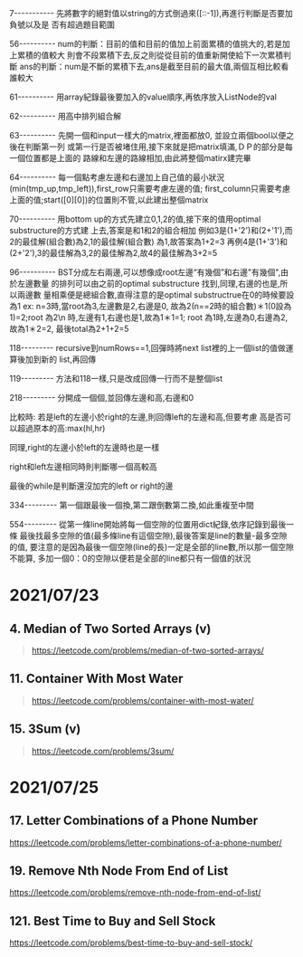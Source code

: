 7-----------
先將數字的絕對值以string的方式倒過來([::-1]),再進行判斷是否要加負號以及是
否有超過題目範圍


56----------
num的判斷：目前的值和目前的值加上前面累積的值挑大的,若是加上累積的值較大
則會不段累積下去,反之則從從目前的值重新開使給下一次累積判斷
ans的判斷：num是不斷的累積下去,ans是截至目前的最大值,兩個互相比較看誰較大

61----------
用array紀錄最後要加入的value順序,再依序放入ListNode的val

62----------
用高中排列組合解

63----------
先開一個和input一樣大的matrix,裡面都放0, 並設立兩個bool以便之後在判斷第一列
或第一行是否被堵住用,接下來就是把matrix填滿,ＤＰ的部分是每一個位置都是上面的
路線和左邊的路線相加,由此將整個matirx建完畢

64----------
每一個點考慮左邊和右邊加上自己值的最小狀況(min(tmp_up,tmp_left)),first_row只需要考慮左邊的值;
first_column只需要考慮上面的值;start([0][0])的位置則不管,以此建出整個matrix

70----------
用bottom up的方式先建立0,1,2的值,接下來的值用optimal substructure的方式建
上去,答案是和1和2的組合相加
例如3是(1+'2')和(2+'1'),而2的最佳解(組合數)為2,1的最佳解(組合數)
為1,故答案為1+2=3
再例4是(1+'3')和(2+'2'),3的最佳解為3,2的最佳解為2,故4的最佳解為3+2=5

96----------
BST分成左右兩邊,可以想像成root左邊“有幾個”和右邊"有幾個",由於左邊數量
的排列可以由之前的optimal substructure 找到,同理,右邊的也是,所以兩邊數
量相乘便是總組合數,直得注意的是optimal substructrue在0的時候要設為1
ex:
n=3時,當root為3,左邊數是2,右邊是0, 故為2(n==2時的組合數)＊1(0設為1)=2;root 為2\n
時,左邊有1,右邊也是1,故為1＊1=1; root 為1時,左邊為0,右邊為2,故為1＊2=2,
最後total為2+1+2=5

118---------
recursive到numRows==1,回彈時將next list裡的上一個list的值做運算後加到新的
list,再回傳

119---------
方法和118一樣,只是改成回傳一行而不是整個list

218---------
分開成一個個,並回傳左邊和高,右邊和0

比較時:
若是left的左邊小於right的左邊,則回傳left的左邊和高,但要考慮
高是否可以超過原本的高:max(hl,hr)

同理,right的左邊小於left的左邊時也是一樣

right和left左邊相同時則判斷哪一個高較高

最後的while是判斷還沒加完的left or right的邊

334---------
第一個跟最後一個換,第二跟倒數第二換,如此重複至中間

554---------
從第一條line開始將每一個空隙的位置用dict紀錄,依序記錄到最後一條
最後找最多空隙的值(最多條line有這個空隙),最後答案是line的數量-最多空隙的值,
要注意的是因為最後一個空隙(line的長)一定是全部的line數,所以那一個空隙不能算,
多加一個0：0的空隙以便若是全部的line都只有一個值的狀況

# 2021/07/23
## 4. Median of Two Sorted Arrays (v)
> https://leetcode.com/problems/median-of-two-sorted-arrays/

## 11. Container With Most Water
> https://leetcode.com/problems/container-with-most-water/

## 15. 3Sum (v)
> https://leetcode.com/problems/3sum/


# 2021/07/25
## 17. Letter Combinations of a Phone Number
https://leetcode.com/problems/letter-combinations-of-a-phone-number/

## 19. Remove Nth Node From End of List
https://leetcode.com/problems/remove-nth-node-from-end-of-list/

## 121. Best Time to Buy and Sell Stock
https://leetcode.com/problems/best-time-to-buy-and-sell-stock/





